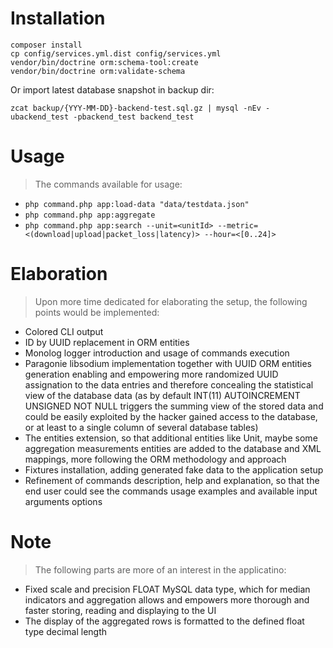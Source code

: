 # Installation
```
composer install
cp config/services.yml.dist config/services.yml
vendor/bin/doctrine orm:schema-tool:create
vendor/bin/doctrine orm:validate-schema
```
Or import latest database snapshot in backup dir:
```
zcat backup/{YYY-MM-DD}-backend-test.sql.gz | mysql -nEv -ubackend_test -pbackend_test backend_test
```

# Usage

> The commands available for usage:
* `php command.php app:load-data "data/testdata.json"`
* `php command.php app:aggregate`
* `php command.php app:search --unit=<unitId> --metric=<(download|upload|packet_loss|latency)> --hour=<[0..24]>`

# Elaboration

> Upon more time dedicated for elaborating the setup, the following points
would be implemented:
* Colored CLI output
* ID by UUID replacement in ORM entities
* Monolog logger introduction and usage of commands execution
* Paragonie libsodium implementation together with UUID ORM entities generation
enabling and empowering more randomized UUID assignation to the data entries
and therefore concealing the statistical view of the database data (as by
default INT(11) AUTOINCREMENT UNSIGNED NOT   NULL triggers the summing view of
the stored data and could be easily exploited by the hacker gained access to 
the database, or at least to a single column of several database tables)
* The entities extension, so that additional entities like Unit, maybe some
aggregation measurements entities are added to the database and XML
mappings, more following the ORM methodology and approach
* Fixtures installation, adding generated fake data to the application setup
* Refinement of commands description, help and explanation, so that the end user
could see the commands usage examples and available input arguments options

# Note

> The following parts are more of an interest in the applicatino:
* Fixed scale and precision FLOAT MySQL data type, which for median indicators
and aggregation allows and empowers more thorough and faster storing,
reading and displaying to the UI
* The display of the aggregated rows is formatted to the defined float type
decimal length